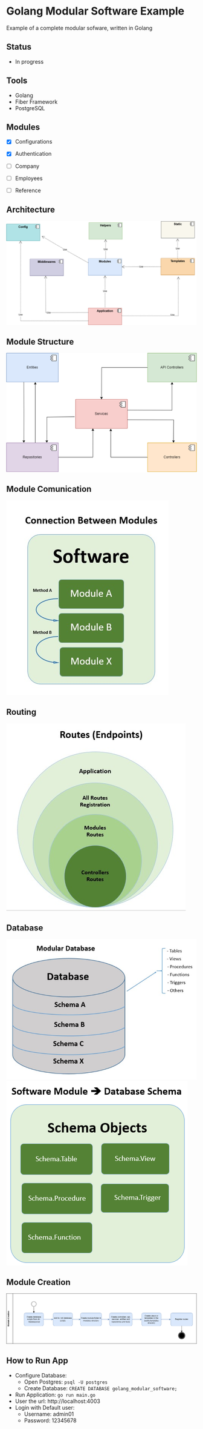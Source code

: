 # Golang Modular Software Example
Example of a complete modular sofware, written in Golang 


## Status
- In progress


## Tools
- Golang
- Fiber Framework
- PostgreSQL


## Modules
- [x] Configurations 
- [x] Authentication
- [ ] Company
- [ ] Employees
- [ ] Reference


## Architecture
![Modular Arquitecure](docs/Modular%20Architecture.png)


## Module Structure
![Structure](docs/Module%20Structure.png)


## Module Comunication
![Comunication Between Modules](docs/Comunication.jpg)


## Routing 
![Routing](docs/Routes.jpg)


## Database 
![Database Schemas](docs/Modular%20Database.jpg)
![Schema Objects](docs/Schema-Objects.png)

## Module Creation
![Module Creation](docs/Module%20Creation.png)

## How to Run App
- Configure Database:
    - Open Postgres: ``psql -U postgres``
    - Create Database: ``CREATE DATABASE golang_modular_software;``
- Run Application: ``go run main.go``
- User the url: http://localhost:4003
- Login with Default user:
    - Username: admin01
    - Password: 12345678